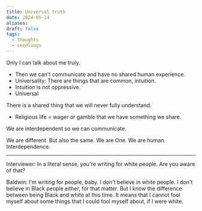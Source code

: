 ```yaml
---
title: Universal truth
date: 2024-05-14
aliases: 
draft: false
tags:
  - thoughts
  - seedlings
---
```

Only I can talk about me truly.
- Then we can't communicate and have no shared human experience.
- Universality: There are things that are common, intuition.
- Intuition is not oppressive.
- Universal

There is a shared thing that we will never fully understand.
- Religious life = wager or gamble that we have something we share.

We are interdependent so we can communicate.

We are different.
But also the same.
We are One.
We are human.
Interdependence.

***

Interviewer: In a literal sense, you're writing for white people. Are you aware of that?

Baldwin: I'm writing for people, baby. I don't believe in white people. I don't believe in Black people either, for that matter. But I know the difference between being Black and white at this time.  It means that I cannot fool myself about some things that I could fool myself about, if I were white.